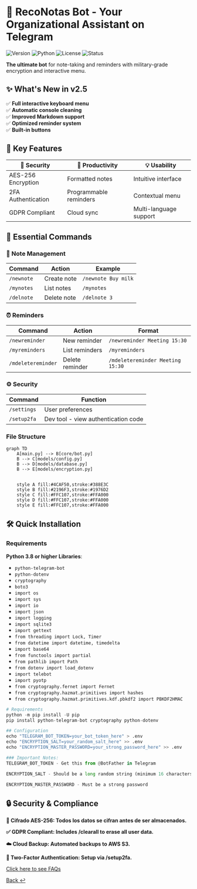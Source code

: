 # 🤖 RecoNotas Bot - Your Organizational Assistant on Telegram  

![Version](https://img.shields.io/badge/Version-2.5-blue) 
![Python](https://img.shields.io/badge/Python-3.8%2B-3776AB)
![License](https://img.shields.io/badge/License-MIT-green)
![Status](https://img.shields.io/badge/Status-Production-brightgreen)

**The ultimate bot** for note-taking and reminders with military-grade encryption and interactive menu.

## ✨ What's New in v2.5
✅ **Full interactive keyboard menu**  
✅ **Automatic console cleaning**  
✅ **Improved Markdown support**  
✅ **Optimized reminder system**  
✅ **Built-in buttons**  

## 🎯 Key Features  

| 🔐 Security         | 🚀 Productivity      | 💡 Usability         |
|---------------------|----------------------|----------------------|
| AES-256 Encryption  | Formatted notes      | Intuitive interface  |
| 2FA Authentication  | Programmable reminders| Contextual menu     |
| GDPR Compliant      | Cloud sync           | Multi-language support|

## 📲 Essential Commands  

### 📝 Note Management
| Command     | Action        | Example             |
|-------------|---------------|---------------------|
| `/newnote`  | Create note   | `/newnote Buy milk` |
| `/mynotes`  | List notes    | `/mynotes`          |
| `/delnote`  | Delete note   | `/delnote 3`        |

### ⏰ Reminders  
| Command            | Action          | Format                |
|--------------------|-----------------|-----------------------|
| `/newreminder`     | New reminder    | `/newreminder Meeting 15:30` |
| `/myreminders`     | List reminders  | `/myreminders`        |
| `/mdeletereminder` | Delete reminder | `/mdeletereminder Meeting 15:30`|

### ⚙️ Security
| Command      | Function                          |
|--------------|-----------------------------------|
| `/settings`  | User preferences                  |
| `/setup2fa`  | Dev tool - view authentication code|

### File Structure
```mermaid
graph TD
    A[main.py] --> B[core/bot.py]
    B --> C[models/config.py]
    B --> D[models/database.py]
    B --> E[models/encryption.py]

    
    style A fill:#4CAF50,stroke:#388E3C
    style B fill:#2196F3,stroke:#1976D2
    style C fill:#FFC107,stroke:#FFA000
    style D fill:#FFC107,stroke:#FFA000
    style E fill:#FFC107,stroke:#FFA000

```


## 🛠️ Quick Installation  

### Requirements

**Python 3.8 or higher**
**Libraries**:  
- `python-telegram-bot`
- `python-dotenv`
- `cryptography`
- `boto3`
- `import os`
- `import sys`
- `import io`
- `import json`
- `import logging`
- `import sqlite3`
- `import gettext`
- `from threading import Lock, Timer`
- `from datetime import datetime, timedelta`
- `import base64`
- `from functools import partial`
- `from pathlib import Path`
- `from dotenv import load_dotenv`
- `import telebot`
- `import pyotp`
- `from cryptography.fernet import Fernet`
- `from cryptography.hazmat.primitives import hashes`
- `from cryptography.hazmat.primitives.kdf.pbkdf2 import PBKDF2HMAC`

```python
# Requirements
python -m pip install -U pip
pip install python-telegram-bot cryptography python-dotenv

## Configuration
echo "TELEGRAM_BOT_TOKEN=your_bot_token_here" > .env
echo "ENCRYPTION_SALT=your_random_salt_here" >> .env
echo "ENCRYPTION_MASTER_PASSWORD=your_strong_password_here" >> .env

### Important Notes:
TELEGRAM_BOT_TOKEN - Get this from @BotFather in Telegram

ENCRYPTION_SALT - Should be a long random string (minimum 16 characters)

ENCRYPTION_MASTER_PASSWORD - Must be a strong password

```


## 🔒 Security & Compliance

**🔐 Cifrado AES-256: Todos los datos se cifran antes de ser almacenados.**

**✅ GDPR Compliant: Includes /clearall to erase all user data.**

**☁️ Cloud Backup: Automated backups to AWS S3.**

**🔑 Two-Factor Authentication: Setup via /setup2fa.**

[Click here to see FAQs](https://github.com/dopemmanuel/RecoNotas/blob/main/preguntas.md)

[ Back ↩](../ReadMe.md)
